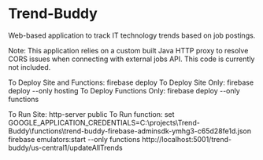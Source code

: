 # Trend-Buddy
Web-based application to track IT technology trends based on job postings. 

Note: This application relies on a custom built Java HTTP proxy to resolve CORS issues when connecting with external jobs API. This code is currently not included.

To Deploy Site and Functions: firebase deploy
To Deploy Site Only: firebase deploy --only hosting
To Deploy Functions Only: firebase deploy --only functions

To Run Site: http-server public
To Run function: 
set GOOGLE_APPLICATION_CREDENTIALS=C:\projects\Trend-Buddy\functions\trend-buddy-firebase-adminsdk-ymhg3-c65d28fe1d.json
firebase emulators:start --only functions
http://localhost:5001/trend-buddy/us-central1/updateAllTrends
